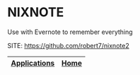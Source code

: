 # NIXNOTE
 
 Use with Evernote to remember everything
 
 SITE: https://github.com/robert7/nixnote2

 | [Applications](https://portable-linux-apps.github.io/apps.html) | [Home](https://portable-linux-apps.github.io)
 | --- | --- |
